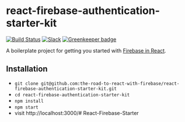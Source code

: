 # react-firebase-authentication-starter-kit

[![Build Status](https://travis-ci.org/the-road-to-react-with-firebase/react-firebase-authentication-starter-kit.svg?branch=master)](https://travis-ci.org/the-road-to-react-with-firebase/react-firebase-authentication-starter-kit) [![Slack](https://slack-the-road-to-learn-react.wieruch.com/badge.svg)](https://slack-the-road-to-learn-react.wieruch.com/) [![Greenkeeper badge](https://badges.greenkeeper.io/the-road-to-react-with-firebase/react-firebase-authentication-starter-kit.svg)](https://greenkeeper.io/)

A boilerplate project for getting you started with [Firebase in React](https://www.robinwieruch.de/complete-firebase-authentication-react-tutorial/).

## Installation

* `git clone git@github.com:the-road-to-react-with-firebase/react-firebase-authentication-starter-kit.git`
* `cd react-firebase-authentication-starter-kit`
* `npm install`
* `npm start`
* visit http://localhost:3000/# React-Firebase-Starter
